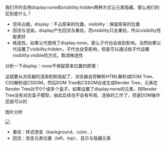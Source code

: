 

我们平时会用display:none和visibility:hidden两种方式让元素隐藏，那么他们的区别是什么？

- 空间占据。display：不占原来的位置。visibility：保留原来的位置
- 回流与渲染。display产生回流与重绘，而visibility只会重绘，所以visibility性能更好
- 株连性。如果父代使用了display:none，那么子代也会收到影响。当然如果父代设置了visibility:hidden，子代也会受影响，但是可以通过给子代设置visibility:visible的方式，取消株连性



分析一下display：none不保留原来位置的原理：

这就要从浏览器的渲染机制说起了，浏览器会将解析HTML解析成DOM Tree、CSS解析成CSSOM，然后DOM Tree和CSSOM合成生成Render Tree，元素在Render Tree对于0个或多个盒子。如果设置了display:none的元素，则Render Tree没有对应盒子模型，由此后续也不会有布局、渲染的工作了，但是DOM操作还是可以的

图片分析

![](C:\Users\Shinelon\Desktop\随堂笔记\image\Snipaste_2022-05-17_13-37-30.png)

- 重绘：样式改变（background、color...）
- 回流：改变元素位置（left、top）、显示与隐藏元素